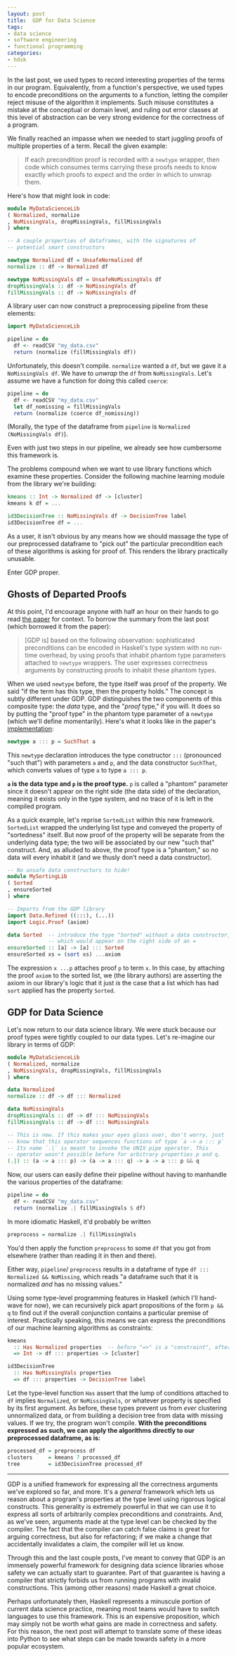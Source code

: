 ```yaml
---
layout: post
title:  GDP for Data Science
tags:
- data science
- software engineering
- functional programming
categories:
- hdsk
---
```


In the last post, we used types to record interesting properties of
the terms in our program. Equivalently, from a function's
perspective, we used types to encode preconditions on the arguments
to a function, letting the compiler reject misuse of the algorithm it
implements. Such misuse constitutes a mistake at the conceptual or
domain level, and ruling out error classes at this level of
abstraction can be very strong evidence for the correctness of a
program.

<!-- MORE -->

We finally reached an impasse when we needed to start juggling proofs
of multiple properties of a term. Recall the given example:

> If each precondition proof is recorded with a `newtype`
> wrapper, then code which consumes terms carrying these proofs needs
> to know exactly which proofs to expect and the order in which to
> unwrap them.

Here's how that might look in code:

```haskell
module MyDataScienceLib
( Normalized, normalize
, NoMissingVals, dropMissingVals, fillMissingVals
) where

-- A couple properties of dataframes, with the signatures of
-- potential smart constructors

newtype Normalized df = UnsafeNormalized df
normalize :: df -> Normalized df

newtype NoMissingVals df = UnsafeNoMissingVals df
dropMissingVals :: df -> NoMissingVals df
fillMissingVals :: df -> NoMissingVals df
```

A library user can now construct a preprocessing pipeline from these
elements:

```haskell
import MyDataScienceLib

pipeline = do
  df <- readCSV "my_data.csv"
  return (normalize (fillMissingVals df))
```

Unfortunately, this doesn't compile. `normalize` wanted a `df`, but
we gave it a `NoMissingVals df`. We have to _unwrap_ the `df` from
`NoMissingVals`. Let's assume we have a function for doing this
called `coerce`:

```haskell
pipeline = do
  df <- readCSV "my_data.csv"
  let df_nomissing = fillMissingVals
  return (normalize (coerce df_nomissing))
```

(Morally, the type of the dataframe from `pipeline` is `Normalized
(NoMissingVals df)`).

Even with just two steps in our pipeline, we already see how
cumbersome this framework is.

The problems compound when we want to use library functions which
examine these properties. Consider the following machine learning
module from the library we're building:

```haskell
kmeans :: Int -> Normalized df -> [cluster]
kmeans k df = ...

id3DecisionTree :: NoMissingVals df -> DecisionTree label
id3DecisionTree df = ...
```

As a user, it isn't obvious by any means how we should massage the
type of our preprocessed dataframe to "pick out" the particular
precondition each of these algorithms is asking for proof of. This
renders the library practically unusable.

Enter GDP proper.

## Ghosts of Departed Proofs

At this point, I'd encourage anyone with half an hour on their hands
to go read [the paper][gdp] for context. To borrow the summary from
the last post (which borrowed it from the paper):

> [GDP is] based on the following observation: sophisticated
> preconditions can be encoded in Haskell's type system with no
> run-time overhead, by using proofs that inhabit phantom type
> parameters attached to `newtype` wrappers. The user expresses
> correctness arguments by constructing proofs to inhabit these
> phantom types.

[gdp]: https://kataskeue.com/gdp.pdf

When we used `newtype` before, the type itself was proof of the
property. We said "if the term has this type, then the property
holds." The concept is subtly different under GDP. GDP distinguishes
the two components of this composite type: the _data_ type, and the
"_proof_ type," if you will. It does so by putting the "proof type"
in the phantom type parameter of a `newtype` (which we'll define
momentarily). Here's what it looks like in the paper's
[implementation][gdp-hackage]:

[gdp-hackage]: https://hackage.haskell.org/package/gdp-0.0.3.0

```haskell
newtype a ::: p = SuchThat a
```

This `newtype` declaration introduces the type constructor `:::`
(pronounced "such that") with parameters `a` and `p`, and the data
constructor `SuchThat`, which converts values of type `a` to type `a
::: p`.

**`a` is the data type and `p` is the proof type.** `p` is called a
"phantom" parameter since it doesn't appear on the right side (the
data side) of the declaration, meaning it exists only in the type
system, and no trace of it is left in the compiled program.

As a quick example, let's reprise `SortedList` within this new
framework. `SortedList` wrapped the underlying list type and conveyed
the property of "sortedness" itself. But now proof of the property
will be separate from the underlying data type; the two will be
associated by our new "such that" construct. And, as alluded to
above, the proof type is a "phantom," so no data will every inhabit
it (and we thusly don't need a data constructor).

```haskell
-- No unsafe data constructors to hide!
module MySortingLib
( Sorted
, ensureSorted
) where

-- Imports from the GDP library
import Data.Refined ((:::), (...))
import Logic.Proof (axiom)

data Sorted  -- introduce the type "Sorted" without a data constructor,
             -- which would appear on the right side of an =
ensureSorted :: [a] -> [a] ::: Sorted
ensureSorted xs = (sort xs) ...axiom
```

The expression `x ...p` attaches proof `p` to term `x`. In this case,
by attaching the proof `axiom` to the sorted list, we (the library
authors) are asserting the axiom in our library's logic that it just
_is_ the case that a list which has had `sort` applied has the
property `Sorted`.

## GDP for Data Science

Let's now return to our data science library. We were stuck because
our proof types were tightly coupled to our data types. Let's
re-imagine our library in terms of GDP:

```haskell
module MyDataScienceLib
( Normalized, normalize
, NoMissingVals, dropMissingVals, fillMissingVals
) where

data Normalized
normalize :: df -> df ::: Normalized

data NoMissingVals
dropMissingVals :: df -> df ::: NoMissingVals
fillMissingVals :: df -> df ::: NoMissingVals

-- This is new. If this makes your eyes gloss over, don't worry, just
-- know that this operator sequences functions of type `a -> a ::: p`
-- Its name `.|` is meant to invoke the UNIX pipe operator. This
-- operator wasn't possible before for arbitrary properties p and q.
(.|) :: (a -> a ::: p) -> (a -> a ::: q) -> a -> a ::: p && q
```

Now, our users can easily define their pipeline without having to
manhandle the various properties of the dataframe:

```haskell
pipeline = do
  df <- readCSV "my_data.csv"
  return (normalize .| fillMissingVals $ df)
```

In more idiomatic Haskell, it'd probably be written

```haskell
preprocess = normalize .| fillMissingVals
```

You'd then apply the function `preprocess` to some `df` that you got
from elsewhere (rather than reading it in then and there).

Either way, `pipeline`/ `preprocess` results in a dataframe of type
`df ::: Normalized && NoMissing`, which reads "a dataframe such that
it is normalized _and_ has no missing values."

Using some type-level programming features in Haskell (which I'll
hand-wave for now), we can recursively pick apart propositions of the
form `p && q` to find out if the overall conjunction contains a
particular premise of interest. Practically speaking, this means we
can express the preconditions of our machine learning algorithms as
constraints:

```haskell
kmeans
  :: Has Normalized properties  -- before "=>" is a "constraint", after is a familiar type
  => Int -> df ::: properties -> [cluster]

id3DecisionTree
  :: Has NoMissingVals properties
  => df ::: properties -> DecisionTree label
```

Let the type-level function `Has` assert that the lump of conditions
attached to `df` implies `Normalized`, or `NoMissingVals`, or
whatever property is specified by its first argument. As before,
these types prevent us from _ever_ clustering unnormalized data, or
from building a decision tree from data with missing values.  If we
try, the program won't compile. **With the preconditions expressed as
such, we can apply the algorithms directly to our preprocessed
dataframe, as is:**

```haskell
processed_df = preprocess df
clusters     = kmeans 7 processed_df
tree         = id3DecisionTree processed_df
```

---

GDP is a unified framework for expressing all the correctness
arguments we've explored so far, and more. It's a _general_ framework
which lets us reason about a program's properties at the type level
using rigorous logical constructs. This generality is extremely
powerful in that we can use it to express all sorts of arbitrarily
complex preconditions and constraints. And, as we've seen, arguments
made at the type level can be checked by the compiler. The fact that
the compiler can catch false claims is great for arguing correctness,
but also for refactoring; if we make a change that accidentally
invalidates a claim, the compiler will let us know.

Through this and the last couple posts, I've meant to convey that GDP
is an immensely powerful framework for designing data science
libraries whose safety we can actually start to guarantee. Part of
that guarantee is having a compiler that strictly forbids us from
running programs with invalid constructions. This (among other
reasons) made Haskell a great choice.

Perhaps unfortunately then, Haskell represents a minuscule portion of
current data science practice, meaning most teams would have to
switch languages to use this framework. This is an expensive
proposition, which may simply not be worth what gains are made in
correctness and safety. For this reason, the next post will attempt
to translate some of these ideas into Python to see what steps can be
made towards safety in a more popular ecosystem.
